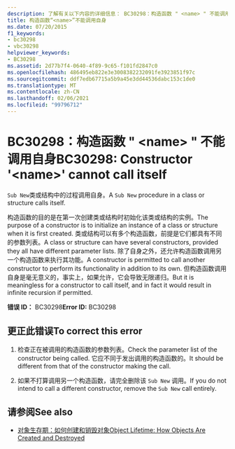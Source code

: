 ```yaml
---
description: 了解有关以下内容的详细信息： BC30298：构造函数 " <name> " 不能调用自身
title: 构造函数“<name>”不能调用自身
ms.date: 07/20/2015
f1_keywords:
- bc30298
- vbc30298
helpviewer_keywords:
- BC30298
ms.assetid: 2d77b7f4-0640-4f89-9c65-f101fd2847c0
ms.openlocfilehash: 486495eb822e3e3008382232091fe3923851f97c
ms.sourcegitcommit: ddf7edb67715a5b9a45e3dd44536dabc153c1de0
ms.translationtype: MT
ms.contentlocale: zh-CN
ms.lasthandoff: 02/06/2021
ms.locfileid: "99796712"
---
```

# <a name="bc30298-constructor-name-cannot-call-itself"></a><span data-ttu-id="98dd1-103">BC30298：构造函数 " \<name> " 不能调用自身</span><span class="sxs-lookup"><span data-stu-id="98dd1-103">BC30298: Constructor '\<name>' cannot call itself</span></span>

<span data-ttu-id="98dd1-104">`Sub New`类或结构中的过程调用自身。</span><span class="sxs-lookup"><span data-stu-id="98dd1-104">A `Sub New` procedure in a class or structure calls itself.</span></span>

 <span data-ttu-id="98dd1-105">构造函数的目的是在第一次创建类或结构时初始化该类或结构的实例。</span><span class="sxs-lookup"><span data-stu-id="98dd1-105">The purpose of a constructor is to initialize an instance of a class or structure when it is first created.</span></span> <span data-ttu-id="98dd1-106">类或结构可以有多个构造函数，前提是它们都具有不同的参数列表。</span><span class="sxs-lookup"><span data-stu-id="98dd1-106">A class or structure can have several constructors, provided they all have different parameter lists.</span></span> <span data-ttu-id="98dd1-107">除了自身之外，还允许构造函数调用另一个构造函数来执行其功能。</span><span class="sxs-lookup"><span data-stu-id="98dd1-107">A constructor is permitted to call another constructor to perform its functionality in addition to its own.</span></span> <span data-ttu-id="98dd1-108">但构造函数调用自身是毫无意义的，事实上，如果允许，它会导致无限递归。</span><span class="sxs-lookup"><span data-stu-id="98dd1-108">But it is meaningless for a constructor to call itself, and in fact it would result in infinite recursion if permitted.</span></span>

 <span data-ttu-id="98dd1-109">**错误 ID：** BC30298</span><span class="sxs-lookup"><span data-stu-id="98dd1-109">**Error ID:** BC30298</span></span>

## <a name="to-correct-this-error"></a><span data-ttu-id="98dd1-110">更正此错误</span><span class="sxs-lookup"><span data-stu-id="98dd1-110">To correct this error</span></span>

1. <span data-ttu-id="98dd1-111">检查正在被调用的构造函数的参数列表。</span><span class="sxs-lookup"><span data-stu-id="98dd1-111">Check the parameter list of the constructor being called.</span></span> <span data-ttu-id="98dd1-112">它应不同于发出调用的构造函数的。</span><span class="sxs-lookup"><span data-stu-id="98dd1-112">It should be different from that of the constructor making the call.</span></span>

2. <span data-ttu-id="98dd1-113">如果不打算调用另一个构造函数，请完全删除该 `Sub New` 调用。</span><span class="sxs-lookup"><span data-stu-id="98dd1-113">If you do not intend to call a different constructor, remove the `Sub New` call entirely.</span></span>

## <a name="see-also"></a><span data-ttu-id="98dd1-114">请参阅</span><span class="sxs-lookup"><span data-stu-id="98dd1-114">See also</span></span>

- [<span data-ttu-id="98dd1-115">对象生存期：如何创建和销毁对象</span><span class="sxs-lookup"><span data-stu-id="98dd1-115">Object Lifetime: How Objects Are Created and Destroyed</span></span>](../../programming-guide/language-features/objects-and-classes/object-lifetime-how-objects-are-created-and-destroyed.md)
